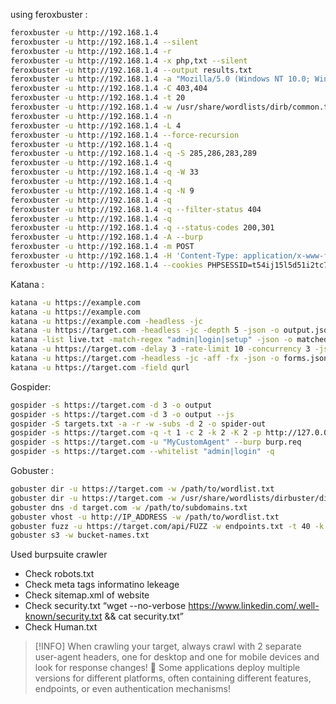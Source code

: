

using feroxbuster :
```bash
feroxbuster -u http://192.168.1.4
feroxbuster -u http://192.168.1.4 --silent
feroxbuster -u http://192.168.1.4 -r
feroxbuster -u http://192.168.1.4 -x php,txt --silent
feroxbuster -u http://192.168.1.4 --output results.txt
feroxbuster -u http://192.168.1.4 -a "Mozilla/5.0 (Windows NT 10.0; Win64; x64)"
feroxbuster -u http://192.168.1.4 -C 403,404
feroxbuster -u http://192.168.1.4 -t 20
feroxbuster -u http://192.168.1.4 -w /usr/share/wordlists/dirb/common.txt
feroxbuster -u http://192.168.1.4 -n
feroxbuster -u http://192.168.1.4 -L 4
feroxbuster -u http://192.168.1.4 --force-recursion
feroxbuster -u http://192.168.1.4 -q
feroxbuster -u http://192.168.1.4 -q -S 285,286,283,289
feroxbuster -u http://192.168.1.4 -q
feroxbuster -u http://192.168.1.4 -q -W 33
feroxbuster -u http://192.168.1.4 -q
feroxbuster -u http://192.168.1.4 -q -N 9
feroxbuster -u http://192.168.1.4 -q
feroxbuster -u http://192.168.1.4 -q --filter-status 404
feroxbuster -u http://192.168.1.4 -q
feroxbuster -u http://192.168.1.4 -q --status-codes 200,301
feroxbuster -u http://192.168.1.4 -A --burp
feroxbuster -u http://192.168.1.4 -m POST
feroxbuster -u http://192.168.1.4 -H 'Content-Type: application/x-www-form-urlencoded' --burp -q
feroxbuster -u http://192.168.1.4 --cookies PHPSESSID=t54ij15l5d51i2tc7j1k1tu4p4 --burp -q
```

Katana :
```bash
katana -u https://example.com
katana -u https://example.com
katana -u https://example.com -headless -jc
katana -u https://target.com -headless -jc -depth 5 -json -o output.json
katana -list live.txt -match-regex "admin|login|setup" -json -o matched.json
katana -u https://target.com -delay 3 -rate-limit 10 -concurrency 3 -json -o stealth.json
katana -u https://target.com -headless -jc -aff -fx -json -o forms.json
katana -u https://target.com -field qurl
```

Gospider:
```bash
gospider -s https://target.com -d 3 -o output 
gospider -s https://target.com -d 3 -o output --js
gospider -S targets.txt -a -r -w -subs -d 2 -o spider-out
gospider -s https://target.com -q -t 1 -c 2 -k 2 -K 2 -p http://127.0.0.1:8080
gospider -s https://target.com -u "MyCustomAgent" --burp burp.req
gospider -s https://target.com --whitelist "admin|login" -q
```

Gobuster :
```bash
gobuster dir -u https://target.com -w /path/to/wordlist.txt
gobuster dir -u https://target.com -w /usr/share/wordlists/dirbuster/directory-list-2.3-medium.txt -x php,txt,bak -t 40 -k -o gobuster-dir.txt
gobuster dns -d target.com -w /path/to/subdomains.txt
gobuster vhost -u http://IP_ADDRESS -w /path/to/wordlist.txt
gobuster fuzz -u https://target.com/api/FUZZ -w endpoints.txt -t 40 -k
gobuster s3 -w bucket-names.txt
```

Used burpsuite crawler 

- Check robots.txt
- Check meta tags informatino lekeage
- Check sitemap.xml of website
- Check security.txt  “wget --no-verbose https://www.linkedin.com/.well-known/security.txt && cat security.txt”
- Check  Human.txt



> [!INFO]
> When crawling your target, always crawl with 2 separate user-agent headers, one for desktop and one for mobile devices and look for response changes! 👀 Some applications deploy multiple versions for different platforms, often containing different features, endpoints, or even authentication mechanisms!

